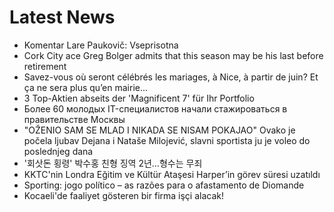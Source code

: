 # Latest News
-  Komentar Lare Paukovič: Vseprisotna
-  Cork City ace Greg Bolger admits that this season may be his last before retirement
-  Savez-vous où seront célébrés les mariages, à Nice, à partir de juin? Et ça ne sera plus qu’en mairie...
-  3 Top-Aktien abseits der 'Magnificent 7' für Ihr Portfolio
-  Более 60 молодых IT-специалистов начали стажироваться в правительстве Москвы
-  "OŽENIO SAM SE MLAD I NIKADA SE NISAM POKAJAO" Ovako je počela ljubav Dejana i Nataše Milojević, slavni sportista ju je voleo do poslednjeg dana
-  '회삿돈 횡령' 박수홍 친형 징역 2년…형수는 무죄
-  KKTC'nin Londra Eğitim ve Kültür Ataşesi Harper’in görev süresi uzatıldı
-  Sporting: jogo político – as razões para o afastamento de Diomande
-  Kocaeli'de faaliyet gösteren bir firma işçi alacak!
